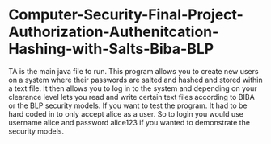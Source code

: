 # Computer-Security-Final-Project-Authorization-Authenitcation-Hashing-with-Salts-Biba-BLP


TA is the main java file to run. This program allows you to create new users on a system where their passwords are salted and hashed and stored within a text file. It then allows you to log in to the system and depending on your clearance level lets you read and write certain text files according to BIBA or the BLP security models. If you want to test the program. It had to be hard coded in to only accept alice as a user. So to login you would use username alice and password alice123 if you wanted to demonstrate the security models.
